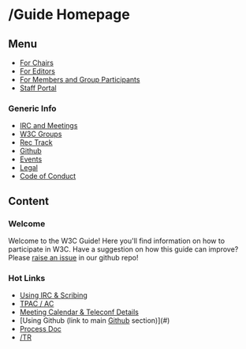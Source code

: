 # /Guide Homepage
## Menu
* [For Chairs](https://github.com/nrooney/Guide/blob/master/mock/chairs/index.md)
* [For Editors](https://github.com/nrooney/Guide/blob/master/mock/editors/index.md)
* [For Members and Group Participants](https://github.com/nrooney/Guide/blob/master/mock/participants/index.md)
* [Staff Portal](#)

### Generic Info
* [IRC and Meetings](#)
* [W3C Groups](#)
* [Rec Track](https://github.com/nrooney/Guide/blob/master/mock/rectrack/index.md)
* [Github](#)
* [Events](#)
* [Legal](#)
* [Code of Conduct](#)

## Content
### Welcome
Welcome to the W3C Guide! Here you'll find information on how to participate in W3C. Have a suggestion on how this guide can improve? Please [raise an issue](#) in our github repo!

### Hot Links
* [Using IRC & Scribing](#)
* [TPAC / AC](#)
* [Meeting Calendar & Teleconf Details](#)
* [Using Github (link to main [Github](#github) section)](#)
* [Process Doc](#)
* [/TR](#)

